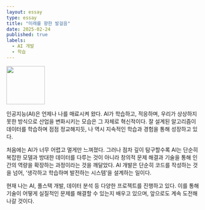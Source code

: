 ```yaml
---
layout: essay
type: essay
title: "미래를 향한 발걸음"
date: 2025-02-24
published: true
labels:
  - AI 개발
  - 학습
---
```


<img width="100px" class="rounded float-start pe-4" src="../img/stepping/datascience.jpg">

인공지능(AI)은 언제나 나를 매료시켜 왔다. AI가 학습하고, 적응하며, 우리가 상상하지 못한 방식으로 산업을 변화시키는 모습은 그 자체로 혁신적이다. 잘 설계된 알고리즘이 데이터를 학습하며 점점 정교해지듯, 나 역시 지속적인 학습과 경험을 통해 성장하고 있다.

처음에는 AI가 너무 어렵고 멀게만 느껴졌다. 그러나 점차 깊이 탐구할수록 AI는 단순히 복잡한 모델과 방대한 데이터를 다루는 것이 아니라 창의적 문제 해결과 기술을 통해 인간의 역량을 확장하는 과정이라는 것을 깨달았다. AI 개발은 단순히 코드를 작성하는 것을 넘어, ‘생각하고 학습하며 발전하는 시스템’을 설계하는 일이다.

현재 나는 AI, 풀스택 개발, 데이터 분석 등 다양한 프로젝트를 진행하고 있다. 이를 통해 기술이 어떻게 실질적인 문제를 해결할 수 있는지 배우고 있으며, 앞으로도 계속 도전해 나갈 것이다.
